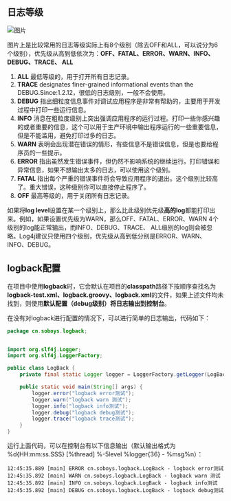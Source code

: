 ## 日志等级
![图片](https://images.soboys.cn/aHR0cDovL2ltZy5ibG9nLmNzZG4ubmV0LzIwMTgwMTE5MDE0NTU1Mjk3.png)

图片上是比较常用的日志等级实际上有8个级别（除去OFF和ALL，可以说分为6个级别），优先级从高到低依次为：**OFF、FATAL、ERROR、WARN、INFO、DEBUG、TRACE、 ALL**
1. **ALL** 最低等级的，用于打开所有日志记录。
2. **TRACE** designates finer-grained informational events than the DEBUG.Since:1.2.12，很低的日志级别，一般不会使用。
3. **DEBUG** 指出细粒度信息事件对调试应用程序是非常有帮助的，主要用于开发过程中打印一些运行信息。
4. **INFO** 消息在粗粒度级别上突出强调应用程序的运行过程。打印一些你感兴趣的或者重要的信息，这个可以用于生产环境中输出程序运行的一些重要信息，但是不能滥用，避免打印过多的日志。
5. **WARN** 表明会出现潜在错误的情形，有些信息不是错误信息，但是也要给程序员的一些提示。
6. **ERROR** 指出虽然发生错误事件，但仍然不影响系统的继续运行。打印错误和异常信息，如果不想输出太多的日志，可以使用这个级别。
7. **FATAL** 指出每个严重的错误事件将会导致应用程序的退出。这个级别比较高了。重大错误，这种级别你可以直接停止程序了。
8. **OFF** 最高等级的，用于关闭所有日志记录。

如果将**log level**设置在某一个级别上，那么比此级别优先级**高的log**都能打印出来。例如，如果设置优先级为WARN，那么OFF、FATAL、ERROR、WARN 4个级别的log能正常输出，而INFO、DEBUG、TRACE、 ALL级别的log则会被忽略。Log4j建议只使用四个级别，优先级从高到低分别是ERROR、WARN、INFO、DEBUG。
## logback配置
在项目中使用**logback**时，它会默认在项目的**classpath**路径下按顺序查找名为**logback-test.xml、logback.groovy、logback.xml**的文件，如果上述文件均未找到，则使用**默认配置（debug级别）将日志输出到控制台**。

在没有对logback进行配置的情况下，可以进行简单的日志输出，代码如下：
```java
package cn.soboys.logback;


import org.slf4j.Logger;
import org.slf4j.LoggerFactory;

public class LogBack {
    private final static Logger logger = LoggerFactory.getLogger(LogBack.class);

    public static void main(String[] args) {
        logger.error("logback error测试");
        logger.warn("logback warn 测试");
        logger.info("logback info测试");
        logger.debug("logback debug测试");
        logger.trace("logback trace测试");
    }
}

```
运行上面代码，可以在控制台有以下信息输出（默认输出格式为 %d{HH:mm:ss.SSS} [%thread] %-5level %logger{36} - %msg%n）：
```text
12:45:35.889 [main] ERROR cn.soboys.logback.LogBack - logback error测试
12:45:35.892 [main] WARN cn.soboys.logback.LogBack - logback warn 测试
12:45:35.892 [main] INFO cn.soboys.logback.LogBack - logback info测试
12:45:35.892 [main] DEBUG cn.soboys.logback.LogBack - logback debug测试
```





